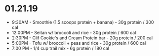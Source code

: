 # 01.21.19
* 9:30AM - Smoothie (1.5 scoops protein + banana) - 30g protein / 300 cal
* 12:00PM - Seitan w/ broccoli and rice - 30g protein / 600 cal
* 2:30PM - Clif Cookie's and Cream Protein bar - 20g protein / 200 cal
* 5:00PM - Tofu w/ broccoli + peas and rice - 30g protein / 600 cal
* 7:00 PM - 1/4 cup trail mix - 6g protein / 180 cal
